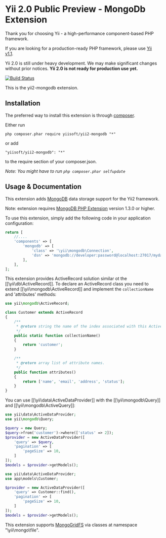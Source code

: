Yii 2.0 Public Preview - MongoDb Extension
==========================================

Thank you for choosing Yii - a high-performance component-based PHP framework.

If you are looking for a production-ready PHP framework, please use
[Yii v1.1](https://github.com/yiisoft/yii).

Yii 2.0 is still under heavy development. We may make significant changes
without prior notices. **Yii 2.0 is not ready for production use yet.**

[![Build Status](https://secure.travis-ci.org/yiisoft/yii2.png)](http://travis-ci.org/yiisoft/yii2)

This is the yii2-mongodb extension.


Installation
------------

The preferred way to install this extension is through [composer](http://getcomposer.org/download/).

Either run
```
php composer.phar require yiisoft/yii2-mongodb "*"
```

or add
```
"yiisoft/yii2-mongodb": "*"
```
to the require section of your composer.json.


*Note: You might have to run `php composer.phar selfupdate`*


Usage & Documentation
---------------------

This extension adds [MongoDB](http://www.mongodb.org/) data storage support for the Yii2 framework.

Note: extension requires [MongoDB PHP Extension](http://us1.php.net/manual/en/book.mongo.php) version 1.3.0 or higher.

To use this extension, simply add the following code in your application configuration:

```php
return [
	//....
	'components' => [
		'mongodb' => [
			'class' => '\yii\mongodb\Connection',
			'dsn' => 'mongodb://developer:password@localhost:27017/mydatabase',
		],
	],
];
```

This extension provides ActiveRecord solution similar ot the [[\yii\db\ActiveRecord]].
To declare an ActiveRecord class you need to extend [[\yii\mongodb\ActiveRecord]] and
implement the `collectionName` and 'attributes' methods:

```php
use yii\mongodb\ActiveRecord;

class Customer extends ActiveRecord
{
	/**
	 * @return string the name of the index associated with this ActiveRecord class.
	 */
	public static function collectionName()
	{
		return 'customer';
	}

	/**
	 * @return array list of attribute names.
	 */
	public function attributes()
	{
		return ['name', 'email', 'address', 'status'];
	}
}
```

You can use [[\yii\data\ActiveDataProvider]] with the [[\yii\mongodb\Query]] and [[\yii\mongodb\ActiveQuery]]:

```php
use yii\data\ActiveDataProvider;
use yii\mongodb\Query;

$query = new Query;
$query->from('customer')->where(['status' => 2]);
$provider = new ActiveDataProvider([
	'query' => $query,
	'pagination' => [
		'pageSize' => 10,
	]
]);
$models = $provider->getModels();
```

```php
use yii\data\ActiveDataProvider;
use app\models\Customer;

$provider = new ActiveDataProvider([
	'query' => Customer::find(),
	'pagination' => [
		'pageSize' => 10,
	]
]);
$models = $provider->getModels();
```

This extension supports [MongoGridFS](http://docs.mongodb.org/manual/core/gridfs/) via
classes at namespace "\yii\mongo\file".

